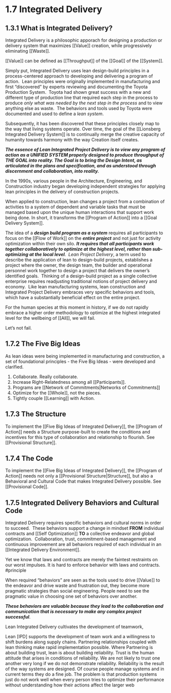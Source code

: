 # 1.7 Integrated Delivery
## 1.3.1 What is Integrated Delivery? 
Integrated Delivery is a philosophic apporach for designing a production or delivery system that maximizes [[Value]] creation, while progressively eliminating [[Waste]]. 

[[Value]] can be defined as [[Throughput]] of the [[Goal]] of the [[System]]. 

Simply put, Integrated Delivery uses lean design-build principles in a process-centered approach to developing and delivering a program of action.  Lean principles were originally implemented in manufacturing and first “discovered” by experts reviewing and documenting the Toyota Production System.  Toyota had shown great success with a new and different type of production line that required each step in the process to produce _only what was needed by the next step in the process_ and to view anything else as waste.  The behaviors and tools used by Toyota were documented and used to define a _lean_ _system_.

Subsequently, it has been discovered that these principles closely map to the way that living systems operate. Over time, the goal of the [[Lionsberg Integrated Delivery System]] is to continually merge the creative capacity of humanity towards harmony with the way Creation itself creates.  

**_The essence of Lean Integrated Project Delivery is to view any program of action as a UNIFIED SYSTEM properly designed to produce throughput of THE GOAL into reality. The Goal is to bring the Design Intent, as articulated in the plans and specification, and as understood through discernment and collaboration, into reality._** 

In the 1990s, various people in the Architecture, Engineering, and Construction industry began developing independent strategies for applying lean principles in the delivery of construction projects. 

When applied to construction, lean changes a project from a combination of activities to a system of dependent and variable tasks that must be managed based upon the unique human interactions that support work being done. In short, it transforms the [[Program of Action]] into a [[Goal Delivery System]]. 

The idea of a **_design build program as a system_** requires all participants to focus on the [[Flow of Work]] on the **_entire project_** and not just for activity optimization within their own silo. **_It requires that all participants work together collaboratively to optimize at the highest level, rather than sub-optimizing at the local level_**.  _Lean Project Delivery_, a term used to describe the application of lean to design-build projects, establishes a project where the owner, the design team, the builder and operational personnel work together to design a project that delivers the owner’s identified goals.  Thinking of a design-build project as a single collective enterprise requires readjusting traditional notions of project delivery and economy.  Like lean manufacturing systems, lean construction and Integrated Project Delivery embraces very specific behaviors and tools, which have a substantially beneficial effect on the entire project.

For the human species at this moment in history, if we do not rapidly embrace a higher order methodology to optimize at the highest integrated level for the wellbeing of [[All]], we will fail.

Let’s not fail.

## 1.7.2 The Five Big Ideas
As lean ideas were being implemented in manufacturing and construction, a set of foundational principles - the Five Big Ideas - were developed and clarified. 

1. Collaborate. Really collaborate. 
2. Increase Right-Relatedness among all [[Participants]]. 
3. Programs are [[Network of Commitments|Networks of Commitments]]
4. Optimize for the [[Whole]], not the pieces. 
5. Tightly couple [[Learning]] with Action. 

## 1.7.3 The Structure 
To implement the [[Five Big Ideas of Integrated Delivery]], the [[Program of Action]] needs a Structure purpose-built to create the conditions and incentives for this type of collaboration and relationship to flourish. See [[Provisional Structure]]. 

## 1.7.4 The Code
To implement the [[Five Big Ideas of Integrated Delivery]], the [[Program of Action]] needs not only a [[Provisional Structure|Structure]], but also a Behavioral and Cultural Code that makes Integrated Delivery possible. See [[Provisional Code]]. 

## 1.7.5 Integrated Delivery Behaviors and Cultural Code
Integrated Delivery requires specific behaviors and cultural norms in order to succeed.  These behaviors support a change in mindset **FROM** individual contracts and [[Self Optimization]]  **TO** a collective endeavor and global optimization.  Collaboration, trust, commitment-based management and continuous improvement are all behaviors required of each individual in an [[Integrated Delivery Environment]].  

Yet we know that laws and contracts are merely the faintest restraints on our worst impulses. It is hard to enforce behavior with laws and contracts. #principle 

When required “behaviors” are seen as the tools used to drive [[Value]] to the endeavor and drive waste and frustration out, they become more pragmatic strategies than social engineering. People need to see the pragmatic value in choosing one set of behaviors over another.

**_These behaviors are valuable because they lead to the collaboration and communication that is necessary to make any complex project successful_**.

Lean Integrated Delivery cultivates the development of teamwork, 

Lean [IPD] supports the development of team work and a willingness to shift burdens along supply chains. Partnering relationships coupled with lean thinking make rapid implementation possible. Where Partnering is about building trust, lean is about building reliability. Trust is the human attitude that arises in conditions of reliability. We are not likely to trust one another very long if we do not demonstrate reliability. Reliability is the result of the way systems are designed. Of course people manage systems and in current terms they do a fine job. The problem is that production systems just do not work well when every person tries to optimize their performance without understanding how their actions affect the larger web